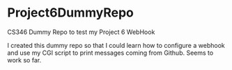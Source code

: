 # Project6DummyRepo
CS346 Dummy Repo to test my Project 6 WebHook 

I created this dummy repo so that I could learn how to configure a webhook and use my CGI script to print 
messages coming from Github. Seems to work so far. 


